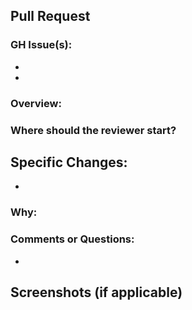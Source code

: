 ## Pull Request

### GH Issue(s):
* 
* 

### Overview:


### Where should the reviewer start?


## Specific Changes:
*

### Why:


### Comments or Questions:
*

## Screenshots (if applicable)
